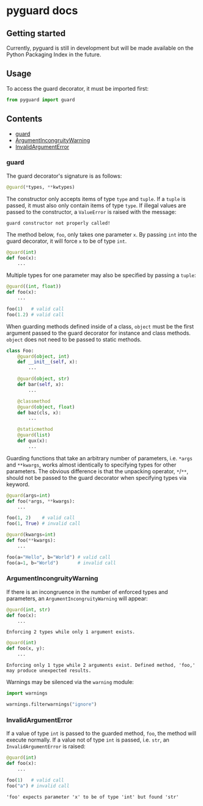 # pyguard docs

## Getting started
Currently, pyguard is still in development but will be made available on the Python Packaging Index in the future.

## Usage

To access the guard decorator, it must be imported first:
```python
from pyguard import guard
```

## Contents
- [guard](https://github.com/greysonDEV/pyguard/blob/master/DOCUMENTATION.md#guard)
- [ArgumentIncongruityWarning](https://github.com/greysonDEV/pyguard/blob/master/DOCUMENTATION.md#argumentincongruitywarning)
- [InvalidArgumentError](https://github.com/greysonDEV/pyguard/blob/master/DOCUMENTATION.md#invalidargumenterror)

### guard

The guard decorator's signature is as follows:
```python
@guard(*types, **kwtypes)
```
The constructor only accepts items of type `type` and `tuple`. If a `tuple` is passed, it must also only contain items of type `type`. If illegal values are passed to the constructor, a `ValueError` is raised with the message:
```
guard constructor not properly called!
```
The method below, `foo`, only takes one parameter `x`. By passing `int` into the guard decorator, it will force `x` to be of type `int`.
```python
@guard(int)
def foo(x):
	...
```
Multiple types for one parameter may also be specified by passing a `tuple`:
```python
@guard((int, float))
def foo(x):
	...

foo(1)   # valid call
foo(1.2) # valid call
```
When guarding methods defined inside of a class, `object` must be the first argument passed to the guard decorator for instance and class methods. `object` does not need to be passed to static methods.
```python
class Foo:
	@guard(object, int)
	def __init__(self, x):
		...

	@guard(object, str)
	def bar(self, x):
		...

	@classmethod
	@guard(object, float)
	def baz(cls, x):
		...

	@staticmethod
	@guard(list)
	def qux(x):
		...
```

Guarding functions that take an arbitrary number of parameters, i.e. `*args` and `**kwargs`, works almost identically to specifying types for other parameters. The obvious difference is that the unpacking operator, `*`/`**`, should not be passed to the guard decorator when specifying types via keyword.
```python
@guard(args=int)
def foo(*args, **kwargs):
	...

foo(1, 2)    # valid call
foo(1, True) # invalid call

@guard(kwargs=int)
def foo(**kwargs):
	...

foo(a="Hello", b="World") # valid call
foo(a=1, b="World")       # invalid call
```

### ArgumentIncongruityWarning

If there is an incongruence in the number of enforced types and parameters, an `ArgumentIncongruityWarning` will appear:
```python
@guard(int, str)
def foo(x):
	...
```
```
Enforcing 2 types while only 1 argument exists. 
```
```python
@guard(int)
def foo(x, y):
	...
```
```
Enforcing only 1 type while 2 arguments exist. Defined method, 'foo,' may produce unexpected results.
```
Warnings may be silenced via the `warning` module:
```python
import warnings

warnings.filterwarnings("ignore")
```

### InvalidArgumentError

If a value of type `int` is passed to the guarded method, `foo`, the method will execute normally. If a value not of type `int` is passed, i.e. `str`, an `InvalidArgumentError` is raised:
```python
@guard(int)
def foo(x):
	...

foo(1)   # valid call
foo("a") # invalid call
```
```
'foo' expects parameter 'x' to be of type 'int' but found 'str'
```